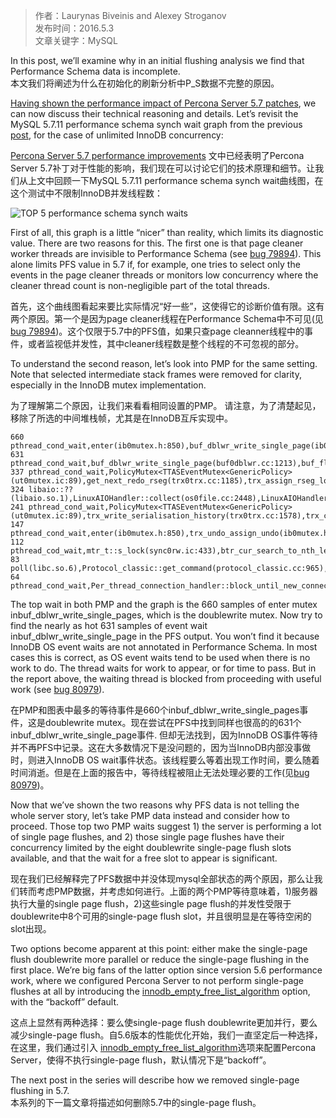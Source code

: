 >作者：Laurynas Biveinis and Alexey Stroganov  
>发布时间：2016.5.3  
>文章关键字：MySQL
 
In this post, we’ll examine why in an initial flushing analysis we find that Performance Schema data is incomplete.  
本文我们将阐述为什么在初始化的刷新分析中P_S数据不完整的原因。

[Having shown the performance impact of Percona Server 5.7 patches](https://www.percona.com/blog/2016/03/17/percona-server-5-7-performance-improvements/), we can now discuss their technical reasoning and details. Let’s revisit the MySQL 5.7.11 performance schema synch wait graph from the previous [post](https://www.percona.com/blog/2016/03/17/percona-server-5-7-performance-improvements/), for the case of unlimited InnoDB concurrency:  

[Percona Server 5.7 performance improvements](https://www.percona.com/blog/2016/03/17/percona-server-5-7-performance-improvements/) 文中已经表明了Percona Server 5.7补丁对于性能的影响，我们现在可以讨论它们的技术原理和细节。让我们从上文中回顾一下MySQL 5.7.11 performance schema synch wait曲线图，在这个测试中不限制InnoDB并发线程数：

![TOP 5 performance schema synch waits](https://www.percona.com/blog/wp-content/uploads/2016/03/5711.blog_.n6.v1.png)  

First of all, this graph is a little “nicer” than reality, which limits its diagnostic value. There are two reasons for this. The first one is that page cleaner worker threads are invisible to Performance Schema (see [bug 79894](http://bugs.mysql.com/bug.php?id=79894)). This alone limits PFS value in 5.7 if, for example, one tries to select only the events in the page cleaner threads or monitors low concurrency where the cleaner thread count is non-negligible part of the total threads.  

首先，这个曲线图看起来要比实际情况“好一些”，这使得它的诊断价值有限。这有两个原因。第一个是因为page cleaner线程在Performance Schema中不可见(见[bug 79894](http://bugs.mysql.com/bug.php?id=79894))。这个仅限于5.7中的PFS值，如果只查page cleanner线程中的事件，或者监视低并发性，其中cleaner线程数是整个线程的不可忽视的部分。

To understand the second reason, let’s look into PMP for the same setting. Note that selected intermediate stack frames were removed for clarity, especially in the InnoDB mutex implementation.  

为了理解第二个原因，让我们来看看相同设置的PMP。 请注意，为了清楚起见，移除了所选的中间堆栈帧，尤其是在InnoDB互斥实现中。

```
660 pthread_cond_wait,enter(ib0mutex.h:850),buf_dblwr_write_single_page(ib0mutex.h:850),buf_flush_write_block_low(buf0flu.cc:1096),buf_flush_page(buf0flu.cc:1096),buf_flush_single_page_from_LRU(buf0flu.cc:2217),buf_LRU_get_free_block(buf0lru.cc:1401),...
631 pthread_cond_wait,buf_dblwr_write_single_page(buf0dblwr.cc:1213),buf_flush_write_block_low(buf0flu.cc:1096),buf_flush_page(buf0flu.cc:1096),buf_flush_single_page_from_LRU(buf0flu.cc:2217),buf_LRU_get_free_block(buf0lru.cc:1401),...
337 pthread_cond_wait,PolicyMutex<TTASEventMutex<GenericPolicy>(ut0mutex.ic:89),get_next_redo_rseg(trx0trx.cc:1185),trx_assign_rseg_low(trx0trx.cc:1278),trx_set_rw_mode(trx0trx.cc:1278),lock_table(lock0lock.cc:4076),...
324 libaio::??(libaio.so.1),LinuxAIOHandler::collect(os0file.cc:2448),LinuxAIOHandler::poll(os0file.cc:2594),...
241 pthread_cond_wait,PolicyMutex<TTASEventMutex<GenericPolicy>(ut0mutex.ic:89),trx_write_serialisation_history(trx0trx.cc:1578),trx_commit_low(trx0trx.cc:2135),...
147 pthread_cond_wait,enter(ib0mutex.h:850),trx_undo_assign_undo(ib0mutex.h:850),trx_undo_report_row_operation(trx0rec.cc:1918),...
112 pthread_cod_wait,mtr_t::s_lock(sync0rw.ic:433),btr_cur_search_to_nth_level(btr0cur.cc:1008),...
83 poll(libc.so.6),Protocol_classic::get_command(protocol_classic.cc:965),do_command(sql_parse.cc:935),handle_connection(connection_handler_per_thread.cc:301),...
64 pthread_cond_wait,Per_thread_connection_handler::block_until_new_connection(thr_cond.h:136),...
```

The top wait in both PMP and the graph is the 660 samples of enter mutex inbuf_dblwr_write_single_pages, which is the doublewrite mutex. Now try to find the nearly as hot 631 samples of event wait inbuf_dblwr_write_single_page in the PFS output. You won’t find it because InnoDB OS event waits are not annotated in Performance Schema. In most cases this is correct, as OS event waits tend to be used when there is no work to do. The thread waits for work to appear, or for time to pass. But in the report above, the waiting thread is blocked from proceeding with useful work (see [bug 80979](http://bugs.mysql.com/bug.php?id=80979)).  

在PMP和图表中最多的等待事件是660个inbuf_dblwr_write_single_pages事件，这是doublewrite mutex。现在尝试在PFS中找到同样也很高的的631个inbuf_dblwr_write_single_page事件. 但却无法找到，因为InnoDB OS事件等待并不再PFS中记录。这在大多数情况下是没问题的，因为当InnoDB内部没事做时，则进入InnoDB OS wait事件状态。该线程要么等着出现工作时间，要么随着时间消逝。但是在上面的报告中，等待线程被阻止无法处理必要的工作(见[bug 80979](http://bugs.mysql.com/bug.php?id=80979))。

Now that we’ve shown the two reasons why PFS data is not telling the whole server story, let’s take PMP data instead and consider how to proceed. Those top two PMP waits suggest 1) the server is performing a lot of single page flushes, and 2) those single page flushes have their concurrency limited by the eight doublewrite single-page flush slots available, and that the wait for a free slot to appear is significant.

现在我们已经解释完了PFS数据中并没体现mysql全部状态的两个原因，那么让我们转而考虑PMP数据，并考虑如何进行。上面的两个PMP等待意味着，1)服务器执行大量的single page flush，2)这些single page flush的并发性受限于doublewrite中8个可用的single-page flush slot，并且很明显是在等待空闲的slot出现。

Two options become apparent at this point: either make the single-page flush doublewrite more parallel or reduce the single-page flushing in the first place. We’re big fans of the latter option since version 5.6 performance work, where we configured Percona Server to not perform single-page flushes at all by introducing the [innodb_empty_free_list_algorithm](https://www.percona.com/doc/percona-server/5.6/performance/xtradb_performance_improvements_for_io-bound_highly-concurrent_workloads.html) option, with the “backoff” default.  

这点上显然有两种选择：要么使single-page flush doublewrite更加并行，要么减少single-page flush。自5.6版本的性能优化开始，我们一直坚定后一种选择，在这里，我们通过引入 [innodb_empty_free_list_algorithm](https://www.percona.com/doc/percona-server/5.6/performance/xtradb_performance_improvements_for_io-bound_highly-concurrent_workloads.html)选项来配置Percona Server，使得不执行single-page flush，默认情况下是“backoff”。

The next post in the series will describe how we removed single-page flushing in 5.7.  
本系列的下一篇文章将描述如何删除5.7中的single-page flush。


 
     

